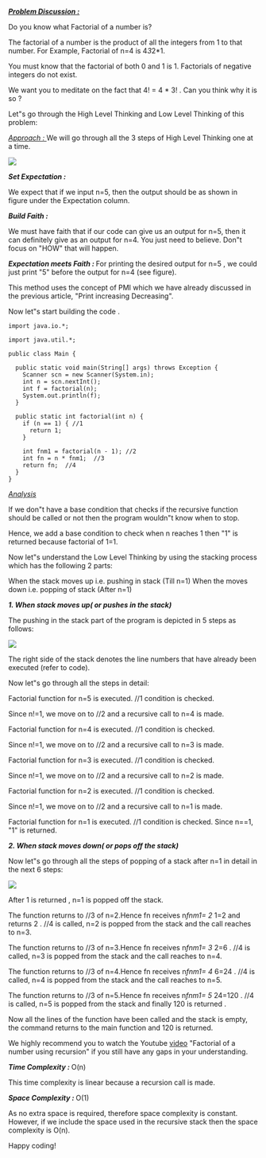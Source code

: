 <i style="text-decoration: underline"><b>Problem Discussion : </b></i>

Do you know what Factorial of a number is?

The factorial of a number is the product of all the integers from 1 to that number. For Example, Factorial of n=4 is 4*3*2*1.

You must know that the factorial of both 0 and 1 is 1. Factorials of negative integers do not exist.

We want you to meditate on the fact that 4! = 4 * 3! . Can you think why it is so ?

Let"s go through the High Level Thinking and Low Level Thinking of this problem:

<i style="text-decoration: underline"></b>Approach : </b></i>
We will go through all the 3 steps of High Level Thinking one at a time.

<img src="https://pepvids.sgp1.cdn.digitaloceanspaces.com/articles/factorial/factorial_1.png">

<i><b>Set Expectation : </b></i>

We expect that if we input n=5, then the output should be as shown in figure under the Expectation column.

<i><b>Build Faith : </b></i>

We must have faith that if our code can give us an output for n=5, then it can definitely give as an output for n=4. You just need to believe. Don"t focus on "HOW" that will happen.

<i><b>Expectation meets Faith : </b></i>For printing the desired output for n=5 , we could just print "5" before the output for n=4 (see figure).

This method uses the concept of PMI which we have already discussed in the previous article, "Print increasing Decreasing".

Now let"s start building the code .

```
import java.io.*;

import java.util.*;

public class Main {

  public static void main(String[] args) throws Exception {
    Scanner scn = new Scanner(System.in);
    int n = scn.nextInt();
    int f = factorial(n);
    System.out.println(f);
  }

  public static int factorial(int n) {
    if (n == 1) { //1
      return 1;
    }

    int fnm1 = factorial(n - 1); //2
    int fn = n * fnm1;  //3
    return fn;  //4
  }
}
```

<i style="text-decoration: underline"></b>Analysis </b></i>

If we don"t have a base condition that checks if the recursive function should be called or not then the program wouldn"t know when to stop.

Hence, we add a base condition to check when n reaches 1 then "1" is returned because factorial of 1=1.

Now let"s understand the Low Level Thinking by using the stacking process which has the following 2 parts:

When the stack moves up i.e. pushing in stack (Till n=1)
When the moves down i.e. popping of stack (After n=1)

<i><b>1. When stack moves up( or pushes in the stack) </b></i>

The pushing in the stack part of the program is depicted in 5 steps as follows:

<img src="https://pepvids.sgp1.cdn.digitaloceanspaces.com/articles/factorial/factorial_2.png">

The right side of the stack denotes the line numbers that have already been executed (refer to code).

Now let"s go through all the steps in detail:

Factorial function for n=5 is executed. //1 condition is checked. 

Since n!=1, we move on to //2 and a recursive call to n=4 is made.

Factorial function for n=4 is executed. 
//1 condition is checked. 

Since n!=1, we move on to //2 and a recursive call to n=3 is made.

Factorial function for n=3 is executed. //1 condition is checked. 

Since n!=1, we move on to //2 and a recursive call to n=2 is made.

Factorial function for n=2 is executed. //1 condition is checked. 

Since n!=1, we move on to //2 and a recursive call to n=1 is made.

Factorial function for n=1 is executed. //1 condition is checked. Since n==1, "1" is returned.

<i><b>2. When stack moves down( or pops off the stack) </b></i>

Now let"s go through all the steps of popping of a stack after n=1 in detail in the next 6 steps:

<img src="https://pepvids.sgp1.cdn.digitaloceanspaces.com/articles/factorial/factorial_3.png">

After 1 is returned , n=1 is popped off the stack.

The function returns to //3 of n=2.Hence fn receives n*fnm1= 2* 1=2 and returns 2 . //4 is called, n=2 is popped from the stack and the call reaches to n=3.

The function returns to //3 of n=3.Hence fn receives n*fnm1= 3* 2=6 . //4 is called, n=3 is popped from the stack and the call reaches to n=4.

The function returns to //3 of n=4.Hence fn receives n*fnm1= 4* 6=24 . //4 is called, n=4 is popped from the stack and the call reaches to n=5.

The function returns to //3 of n=5.Hence fn receives n*fnm1= 5* 24=120 . //4 is called, n=5 is popped from the stack and finally 120 is returned .

Now all the lines of the function have been called and the stack is empty, the command returns to the main function and 120 is returned.

We highly recommend you to watch the Youtube [video](https://youtu.be/m4rdYPuisKc) "Factorial of a number using recursion" if you still have any gaps in your understanding.

<i><b>Time Complexity : </b></i>
O(n)

This time complexity is linear because a recursion call is made.

<i><b>Space Complexity : </b></i>
O(1)

As no extra space is required, therefore space complexity is constant. However, if we include the space used in the recursive stack then the space complexity is O(n).

Happy coding!